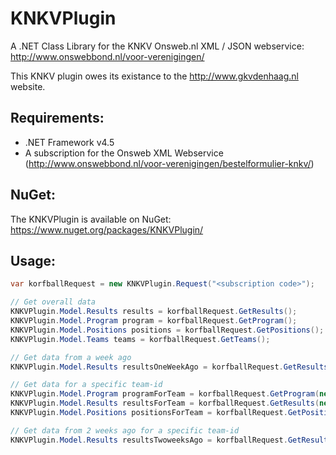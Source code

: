 KNKVPlugin
==========

A .NET Class Library for the KNKV Onsweb.nl XML / JSON webservice: http://www.onswebbond.nl/voor-verenigingen/

This KNKV plugin owes its existance to the http://www.gkvdenhaag.nl website.

## Requirements:
* .NET Framework v4.5
* A subscription for the Onsweb XML Webservice (http://www.onswebbond.nl/voor-verenigingen/bestelformulier-knkv/)

## NuGet:
The KNKVPlugin is available on NuGet: https://www.nuget.org/packages/KNKVPlugin/

## Usage:
```csharp
var korfballRequest = new KNKVPlugin.Request("<subscription code>");

// Get overall data
KNKVPlugin.Model.Results results = korfballRequest.GetResults();
KNKVPlugin.Model.Program program = korfballRequest.GetProgram();
KNKVPlugin.Model.Positions positions = korfballRequest.GetPositions();
KNKVPlugin.Model.Teams teams = korfballRequest.GetTeams();

// Get data from a week ago
KNKVPlugin.Model.Results resultsOneWeekAgo = korfballRequest.GetResults(-1);

// Get data for a specific team-id
KNKVPlugin.Model.Program programForTeam = korfballRequest.GetProgram(new[]{ 1234 });
KNKVPlugin.Model.Results resultsForTeam = korfballRequest.GetResults(new[] { 1234 });
KNKVPlugin.Model.Positions positionsForTeam = korfballRequest.GetPositions(new[] { 1234 });

// Get data from 2 weeks ago for a specific team-id
KNKVPlugin.Model.Results resultsTwoweeksAgo = korfballRequest.GetResults(new[] { 1234 }, -2);
```
